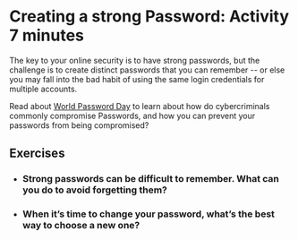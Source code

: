 # Creating a strong Password: Activity 7 minutes

The key to your online security is to have strong passwords, but the challenge is to create distinct passwords that you can remember -- or else you may fall into the bad habit of using the same login credentials for multiple accounts.

Read about [World Password Day](https://www.fortinet.com/blog/industry-trends/ensuring-strong-cyber-hygiene-on-world-password-day) to learn about how do cybercriminals commonly compromise Passwords, and how you can prevent your passwords from being compromised? 

## Exercises
* ### Strong passwords can be difficult to remember. What can you do to avoid forgetting them?
* ### When it’s time to change your password, what’s the best way to choose a new one?

